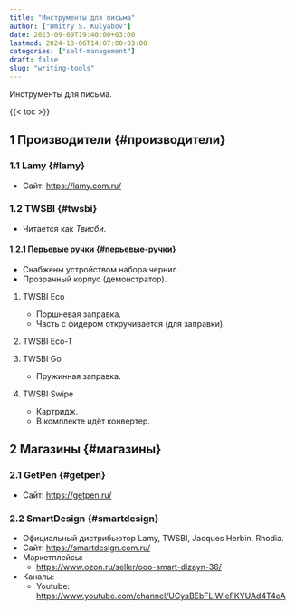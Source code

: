 ```yaml
---
title: "Инструменты для письма"
author: ["Dmitry S. Kulyabov"]
date: 2023-09-09T19:40:00+03:00
lastmod: 2024-10-06T14:07:00+03:00
categories: ["self-management"]
draft: false
slug: "writing-tools"
---
```


Инструменты для письма.

<!--more-->

{{< toc >}}


## <span class="section-num">1</span> Производители {#производители}


### <span class="section-num">1.1</span> Lamy {#lamy}

-   Сайт: <https://lamy.com.ru/>


### <span class="section-num">1.2</span> TWSBI {#twsbi}

-   Читается как _Твисби_.


#### <span class="section-num">1.2.1</span> Перьевые ручки {#перьевые-ручки}

-   Снабжены устройством набора чернил.
-   Прозрачный корпус (демонстратор).

<!--list-separator-->

1.  TWSBI Eco

    -   Поршневая заправка.
    -   Часть с фидером откручивается (для заправки).

<!--list-separator-->

2.  TWSBI Eco-T

<!--list-separator-->

3.  TWSBI Go

    -   Пружинная заправка.

<!--list-separator-->

4.  TWSBI Swipe

    -   Картридж.
    -   В комплекте идёт конвертер.


## <span class="section-num">2</span> Магазины {#магазины}


### <span class="section-num">2.1</span> GetPen {#getpen}

-   Сайт: <https://getpen.ru/>


### <span class="section-num">2.2</span> SmartDesign {#smartdesign}

-   Официальный дистрибьютор Lamy, TWSBI, Jacques Herbin, Rhodia.
-   Сайт: <https://smartdesign.com.ru/>
-   Маркетплейсы:
    -   <https://www.ozon.ru/seller/ooo-smart-dizayn-36/>
-   Каналы:
    -   Youtube: <https://www.youtube.com/channel/UCyaBEbFLlWIeFKYUAd4T4eA>
